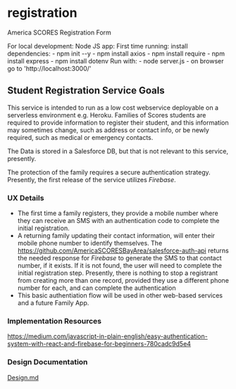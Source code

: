# registration
America SCORES Registration Form

For local development:
Node JS app:
  First time running:
      install dependencies:
          - npm init --y
          - npm install axios
          - npm install require
          - npm install express
          - npm install dotenv
  Run with:
     - node server.js
     - on browser go to 'http://localhost:3000/'
 
## Student Registration Service Goals ##
This service is intended to run as a low cost webservice deployable on a serverless environment e.g. Heroku.
Families of Scores students are required to provide information to register their student, and this information may sometimes change, such as address or contact info, or be newly required, such as medical or emergency contacts.

The Data is stored in a Salesforce DB, but that is not relevant to this service, presently.

The protection of the family requires a secure authentication strategy. Presently, the first release of the service utilizes _Firebase_.

### UX Details ###

- The first time a family registers, they provide a mobile number where they can receive an SMS with an authentication code to complete the initial registration.
- A returning family updating their contact information, will enter their mobile phone number to identify themselves. The https://github.com/AmericaSCORESBayArea/salesforce-auth-api returns the needed response for _Firebase_ to generate the SMS to that contact number, if it exists. If it is not found, the user will need to complete the initial registration step. Presently, there is nothing to stop a registrant from creating more than one record, provided they use a different phone number for each, and can complete the authentication
- This basic authentiation flow will be used in other web-based services and a future Family App.

### Implementation Resources
https://medium.com/javascript-in-plain-english/easy-authentication-system-with-react-and-firebase-for-beginners-780cadc9d5e4

### Design Documentation
[Design.md](Design)

